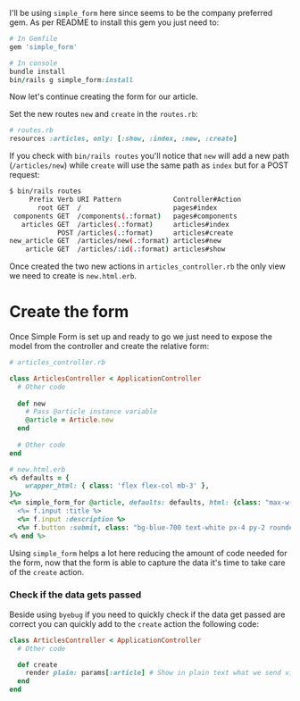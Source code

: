 I'll be using `simple_form` here since seems to be the company preferred gem.
As per README to install this gem you just need to:
```ruby
# In Gemfile
gem 'simple_form'

# In console
bundle install
bin/rails g simple_form:install
```

Now let's continue creating the form for our article.

Set the new routes `new` and `create` in the `routes.rb`:
```ruby
# routes.rb
resources :articles, only: [:show, :index, :new, :create]
```

If you check with `bin/rails routes` you'll notice that `new` will add a new path (`/articles/new`) while `create` will use the same path as `index` but for a POST request:
```bash
$ bin/rails routes
     Prefix Verb URI Pattern             Controller#Action
       root GET  /                       pages#index
 components GET  /components(.:format)   pages#components
   articles GET  /articles(.:format)     articles#index
            POST /articles(.:format)     articles#create
new_article GET  /articles/new(.:format) articles#new
    article GET  /articles/:id(.:format) articles#show
```

Once created the two new actions in `articles_controller.rb` the only view we need to create is `new.html.erb`.
# Create the form
Once Simple Form is set up and ready to go we just need to expose the model from the controller and create the relative form:
```ruby
# articles_controller.rb

class ArticlesController < ApplicationController
  # Other code
	
  def new
	# Pass @article instance variable
    @article = Article.new
  end
  
  # Other code
end

# new.html.erb
<% defaults = {
	wrapper_html: { class: 'flex flex-col mb-3' },
}%>
<%= simple_form_for @article, defaults: defaults, html: {class: "max-w-md"} do |f| %>
  <%= f.input :title %>
  <%= f.input :description %>
  <%= f.button :submit, class: "bg-blue-700 text-white px-4 py-2 rounded cursor-pointer" %>
<% end %>
```
Using `simple_form` helps a lot here reducing the amount of code needed for the form, now that the form is able to capture the data it's time to take care of the `create` action.

### Check if the data gets passed
Beside using `byebug` if you need to quickly check if the data get passed are correct you can quickly add to the `create` action the following code:
```ruby
class ArticlesController < ApplicationController
  # Other code

  def create
    render plain: params[:article] # Show in plain text what we send via form
  end
end
```